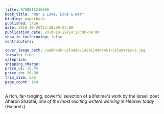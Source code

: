 ```yaml
---
title: 9780811218900
book_title: "War & Love, Love & War"
binding: paperback
published: true
date: 2010-10-29T14:28:00-04:00
publication_date: 2010-10-29T14:28:00-04:00
show_in_forthcoming: false
contributors:

cover_image_path: /webhook-uploads/1429124964451/ColeWarLove.jpg
forsale: true
saleprice:
shipping_charge:
price_us: 15.95
price_cn: 20.00
trim_size: 5x8
page_count: 144
---
```

A rich, far-ranging, powerful selection of a lifetime's work by the Israeli poet Aharon Shabtai, _one of the most exciting writers working in Hebrew today_ (Ha'aretz).

